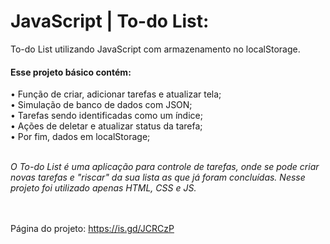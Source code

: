 # JavaScript | To-do List:

To-do List utilizando JavaScript com armazenamento no localStorage.



<h4>Esse projeto básico contém:</h4>
• Função de criar, adicionar tarefas e atualizar tela;</br>
• Simulação de banco de dados com JSON;</br>
• Tarefas sendo identificadas como um índice;</br>
• Ações de deletar e atualizar status da tarefa;</br>
• Por fim, dados em localStorage;</br>

</br><i>O To-do List é uma aplicação para controle de tarefas, onde se pode criar novas tarefas e "riscar" da sua lista as que já foram concluídas.
Nesse projeto foi utilizado apenas HTML, CSS e JS.</I>

</br></br>Página do projeto: https://is.gd/JCRCzP
